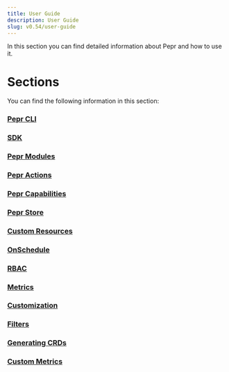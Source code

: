 ```yaml
---
title: User Guide
description: User Guide
slug: v0.54/user-guide
---
```



In this section you can find detailed information about Pepr and how to use it.

# Sections

You can find the following information in this section:

### [Pepr CLI](pepr-cli/)

### [SDK](sdk/)

### [Pepr Modules](pepr-modules/)

### [Pepr Actions](actions/)

### [Pepr Capabilities](capabilities/)

### [Pepr Store](store/)

### [Custom Resources](custom-resources/)

### [OnSchedule](onschedule/)

### [RBAC](rbac/)

### [Metrics](metrics/)

### [Customization](customization/)

### [Filters](filters/)

### [Generating CRDs](generating-crds/)

### [Custom Metrics](generating_custom_metrics/)
